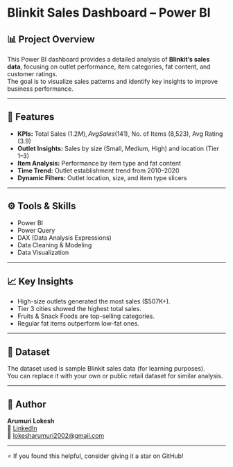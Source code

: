 # Blinkit Sales Dashboard – Power BI

## 📊 Project Overview
This Power BI dashboard provides a detailed analysis of **Blinkit’s sales data**, focusing on outlet performance, item categories, fat content, and customer ratings.  
The goal is to visualize sales patterns and identify key insights to improve business performance.

---

## 🚀 Features
- **KPIs:** Total Sales ($1.2M), Avg Sales ($141), No. of Items (8,523), Avg Rating (3.9)
- **Outlet Insights:** Sales by size (Small, Medium, High) and location (Tier 1–3)
- **Item Analysis:** Performance by item type and fat content
- **Time Trend:** Outlet establishment trend from 2010–2020
- **Dynamic Filters:** Outlet location, size, and item type slicers

---

## ⚙️ Tools & Skills
- Power BI  
- Power Query  
- DAX (Data Analysis Expressions)  
- Data Cleaning & Modeling  
- Data Visualization  

---

## 📈 Key Insights
- High-size outlets generated the most sales ($507K+).  
- Tier 3 cities showed the highest total sales.  
- Fruits & Snack Foods are top-selling categories.  
- Regular fat items outperform low-fat ones.

---

## 📂 Dataset
The dataset used is sample Blinkit sales data (for learning purposes).  
You can replace it with your own or public retail dataset for similar analysis.

---


## 👤 Author
**Arumuri Lokesh**  
🔗 [LinkedIn](https://www.linkedin.com/in/lokesh-arumuri-81794a358/)  
📧 lokesharumuri2002@gmail.com

---

⭐ If you found this helpful, consider giving it a star on GitHub!
